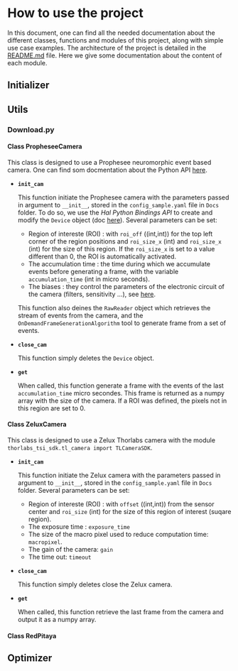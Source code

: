 # How to use the project

In this document, one can find all the needed documentation about the different classes, functions and modules of this project, along with simple use case examples. The architecture of the project is detailed in the [README.md](./README.md) file. Here we give some documentation about the content of each module. 

## Initializer

## Utils

### Download.py
#### Class PropheseeCamera

This class is designed to use a Prophesee neuromorphic event based camera. One can find som docmentation about the Python API [here](https://docs.prophesee.ai/stable/get_started/get_started_python.html).

- **`init_cam`**
    
    This function initiate the Prophesee camera with the parameters passed in argument to `__init__`, stored in the `config_sample.yaml` file in `Docs` folder. To do so, we use the _Hal Python Bindings API_ to create and modify the `Device` object (doc [here](https://docs.prophesee.ai/stable/api/python/hal/bindings.html?highlight=get_i_roi)). Several parameters can be set:
    
    - Region of intereste (ROI) : with `roi_off` ((int,int)) for the top left corner of the region positions and `roi_size_x` (int) and `roi_size_x` (int) for the size of this region. If the `roi_size_x` is set to a value different than 0, the ROI is automatically activated. 
    - The accumulation time : the time during which we accumulate events before generating a frame, with the variable `accumulation_time` (int in micro seconds).
    - The biases : they control the parameters of the electronic circuit of the camera (filters, sensitivity ...), see [here](https://docs.prophesee.ai/stable/hw/manuals/biases.html?highlight=biases).

    This function also deines the `RawReader` object which retrieves the stream of events from the camera, and the `OnDemandFrameGenerationAlgorithm` tool to generate frame from a set of events. 

- **`close_cam`**

    This function simply deletes the `Device` object.

- **`get`**

    When called, this function generate a frame with the events of the last `accumulation_time` micro secondes. This frame is returned as a numpy array with the size of the camera. If a ROI was defined, the pixels not in this region are set to 0. 

#### Class ZeluxCamera

This class is designed to use a Zelux Thorlabs camera with the module `thorlabs_tsi_sdk.tl_camera import TLCameraSDK`. 

- **`init_cam`**
    
    This function initiate the Zelux camera with the parameters passed in argument to `__init__`, stored in the `config_sample.yaml` file in `Docs` folder. Several parameters can be set:
    
    - Region of intereste (ROI) : with `offset` ((int,int)) from the sensor center and `roi_size` (int) for the size of this region of interest (suqare region).
    - The exposure time : `exposure_time`
    - The size of the macro pixel used to reduce computation time: `macropixel`.
    - The gain of the camera: `gain`
    - The time out: `timeout`

- **`close_cam`**

    This function simply deletes close the Zelux camera.

- **`get`**

    When called, this function retrieve the last frame from the camera and output it as a numpy array. 

#### Class RedPitaya

## Optimizer


